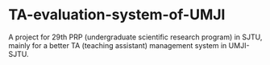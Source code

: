 # TA-evaluation-system-of-UMJI
A project for 29th PRP (undergraduate scientific research program) in SJTU, mainly for a better TA (teaching assistant) management system in UMJI-SJTU. 
